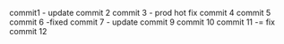 commit1 - update
commit 2
commit 3 - prod hot fix
commit 4
commit 5
commit 6 -fixed
commit 7 - update
commit 9
commit 10
commit 11 -= fix
commit 12
